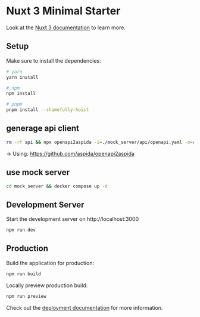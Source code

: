 # Nuxt 3 Minimal Starter

Look at the [Nuxt 3 documentation](https://nuxt.com/docs/getting-started/introduction) to learn more.

## Setup

Make sure to install the dependencies:

```bash
# yarn
yarn install

# npm
npm install

# pnpm
pnpm install --shamefully-hoist
```

## generage api client

```bash
rm -rf api && npx openapi2aspida -i=./mock_server/api/openapi.yaml -o=api/
```
→ Using: https://github.com/aspida/openapi2aspida

## use mock server

```bash
cd mock_server && docker compose up -d
```

## Development Server

Start the development server on http://localhost:3000

```bash
npm run dev
```

## Production

Build the application for production:

```bash
npm run build
```

Locally preview production build:

```bash
npm run preview
```

Check out the [deployment documentation](https://nuxt.com/docs/getting-started/deployment) for more information.
